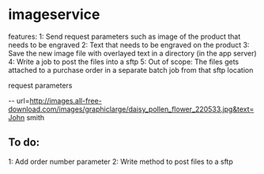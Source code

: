 # imageservice

features: 
1: Send request parameters such as image of the product that needs to be engraved 
2: Text that needs to be engraved on the product
3: Save the new image file with overlayed text in a directory (in the app server)
4: Write a job to post the files into a sftp
5: Out of scope: The files gets attached to a purchase order in a separate batch job from that sftp location

request parameters

-- url=http://images.all-free-download.com/images/graphiclarge/daisy_pollen_flower_220533.jpg&text=John smith

To do: 
------------------------------------------
1: Add order number parameter
2: Write method to post files to a sftp
